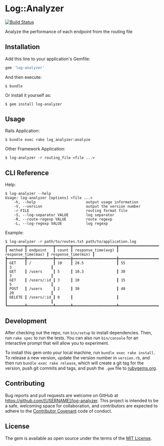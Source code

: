 # Log::Analyzer

[![Build Status](https://travis-ci.org/shiro16/log-analyzer.svg)](https://travis-ci.org/shiro16/log-analyzer)

Analyze the performance of each endpoint from the routing file

## Installation

Add this line to your application's Gemfile:

```ruby
gem 'log-analyzer'
```

And then execute:

    $ bundle

Or install it yourself as:

    $ gem install log-analyzer

## Usage

Rails Application:

    $ bundle exec rake log_analyzer:analyze

Other Framework Application:

    $ log-analyzer -r routing_file <file ...>

## CLI Reference

Help:

```shell
$ log-analyzer --help
Usage: log-analyzer [options] <file ...>
    -h, --help                       output usage information
    -V, --version                    output the version number
    -r FILE                          routing format file
    -S, --log-separator VALUE        log separator
    -R, --route-regexp VALUE         route regexp
    -L, --log-regexp VALUE           log regexp
```

Example:

```shell
$ log-analyzer -r path/to/routes.txt path/to/application.log
┏━━━━━━━━┳━━━━━━━━━━━━┳━━━━━━━┳━━━━━━━━━━━━━━━━━━━━┳━━━━━━━━━━━━━━━━━━━━┳━━━━━━━━━━━━━━━━━━━━┓
┃ method ┃ endpoint   ┃ count ┃ response_time(avg) ┃ response_time(max) ┃ response_time(min) ┃
┣━━━━━━━━╊━━━━━━━━━━━━╊━━━━━━━╊━━━━━━━━━━━━━━━━━━━━╊━━━━━━━━━━━━━━━━━━━━╊━━━━━━━━━━━━━━━━━━━━┫
┃ GET    ┃ /          ┃ 10    ┃ 20.5               ┃ 55                 ┃ 3                  ┃
┃ GET    ┃ /users     ┃ 5     ┃ 10.3               ┃ 30                 ┃ 3                  ┃
┃ GET    ┃ /users/:id ┃ 3     ┃ 10                 ┃ 15                 ┃ 5                  ┃
┃ POST   ┃ /users     ┃ 2     ┃ 30                 ┃ 40                 ┃ 20                 ┃
┃ DELETE ┃ /users/:id ┃ 0     ┃                    ┃                    ┃                    ┃
┗━━━━━━━━┻━━━━━━━━━━━━┻━━━━━━━┻━━━━━━━━━━━━━━━━━━━━┻━━━━━━━━━━━━━━━━━━━━┻━━━━━━━━━━━━━━━━━━━━┛
```

## Development

After checking out the repo, run `bin/setup` to install dependencies. Then, run `rake spec` to run the tests. You can also run `bin/console` for an interactive prompt that will allow you to experiment.

To install this gem onto your local machine, run `bundle exec rake install`. To release a new version, update the version number in `version.rb`, and then run `bundle exec rake release`, which will create a git tag for the version, push git commits and tags, and push the `.gem` file to [rubygems.org](https://rubygems.org).

## Contributing

Bug reports and pull requests are welcome on GitHub at https://github.com/[USERNAME]/log-analyzer. This project is intended to be a safe, welcoming space for collaboration, and contributors are expected to adhere to the [Contributor Covenant](contributor-covenant.org) code of conduct.


## License

The gem is available as open source under the terms of the [MIT License](http://opensource.org/licenses/MIT).

